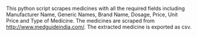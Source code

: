 This python script scrapes medicines with all the required fields including Manufacturer Name, Generic Names, Brand Name, Dosage, Price, Unit Price and Type of Medicine. The medicines are scraped from http://www.medguideindia.com/. The extracted medicine is exported as csv.